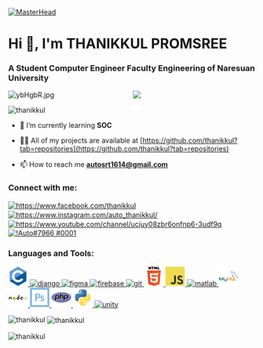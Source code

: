 [![MasterHead](https://media3.giphy.com/media/4QTRR1Dhxp3zi/giphy.gif?cid=ecf05e47utzfg8r1s1iuk51pckputs2sykw56jzurnhj3x3d&rid=giphy.gif&ct=g)](https://rishavchanda.io)
<h1 align="left">Hi 👋, I'm THANIKKUL PROMSREE</h1>
<h3 align="left">A Student Computer Engineer Faculty Engineering of Naresuan University</h3>
<img align="right" width="250" src=<a href="https://www.picz.in.th/image/ybHgbR"><img src="https://sv1.picz.in.th/images/2023/05/02/ybHgbR.th.jpg" alt="ybHgbR.jpg" border="0" /></a>

<p align="left"> <img src="https://komarev.com/ghpvc/?username=thanikkul&label=Profile%20views&color=0e75b6&style=flat" alt="thanikkul" /> </p>

- 🌱 I’m currently learning **SOC**

- 👨‍💻 All of my projects are available at [https://github.com/thanikkul?tab=repositories](https://github.com/thanikkul?tab=repositories)

- 📫 How to reach me **autosrt1614@gmail.com**

<h3 align="left">Connect with me:</h3>
<p align="left">
<a href="https://fb.com/thanikkul" target="blank"><img align="center" src="https://raw.githubusercontent.com/rahuldkjain/github-profile-readme-generator/master/src/images/icons/Social/facebook.svg" alt="https://www.facebook.com/thanikkul" height="30" width="40" /></a>
<a href="https://instagram.com/auto_thanikkul/" target="blank"><img align="center" src="https://raw.githubusercontent.com/rahuldkjain/github-profile-readme-generator/master/src/images/icons/Social/instagram.svg" alt="https://www.instagram.com/auto_thanikkul/" height="30" width="40" /></a>
<a href="https://www.youtube.com/channel/UCJuy08ZBR6OnfNP6-3udF9Q" target="blank"><img align="center" src="https://raw.githubusercontent.com/rahuldkjain/github-profile-readme-generator/master/src/images/icons/Social/youtube.svg" alt="https://www.youtube.com/channel/ucjuy08zbr6onfnp6-3udf9q" height="30" width="40" /></a>
<a href="https://discord.gg/!Auto#7966 #0001" target="blank"><img align="center" src="https://raw.githubusercontent.com/rahuldkjain/github-profile-readme-generator/master/src/images/icons/Social/discord.svg" alt="!Auto#7966 #0001" height="30" width="40" /></a>
</p>

<h3 align="left">Languages and Tools:</h3>
<p align="left"> <a href="https://www.cprogramming.com/" target="_blank" rel="noreferrer"> <img src="https://raw.githubusercontent.com/devicons/devicon/master/icons/c/c-original.svg" alt="c" width="40" height="40"/> </a> <a href="https://www.djangoproject.com/" target="_blank" rel="noreferrer"> <img src="https://cdn.worldvectorlogo.com/logos/django.svg" alt="django" width="40" height="40"/> </a> <a href="https://www.figma.com/" target="_blank" rel="noreferrer"> <img src="https://www.vectorlogo.zone/logos/figma/figma-icon.svg" alt="figma" width="40" height="40"/> </a> <a href="https://firebase.google.com/" target="_blank" rel="noreferrer"> <img src="https://www.vectorlogo.zone/logos/firebase/firebase-icon.svg" alt="firebase" width="40" height="40"/> </a> <a href="https://git-scm.com/" target="_blank" rel="noreferrer"> <img src="https://www.vectorlogo.zone/logos/git-scm/git-scm-icon.svg" alt="git" width="40" height="40"/> </a> <a href="https://www.w3.org/html/" target="_blank" rel="noreferrer"> <img src="https://raw.githubusercontent.com/devicons/devicon/master/icons/html5/html5-original-wordmark.svg" alt="html5" width="40" height="40"/> </a> <a href="https://developer.mozilla.org/en-US/docs/Web/JavaScript" target="_blank" rel="noreferrer"> <img src="https://raw.githubusercontent.com/devicons/devicon/master/icons/javascript/javascript-original.svg" alt="javascript" width="40" height="40"/> </a> <a href="https://www.mathworks.com/" target="_blank" rel="noreferrer"> <img src="https://upload.wikimedia.org/wikipedia/commons/2/21/Matlab_Logo.png" alt="matlab" width="40" height="40"/> </a> <a href="https://www.mysql.com/" target="_blank" rel="noreferrer"> <img src="https://raw.githubusercontent.com/devicons/devicon/master/icons/mysql/mysql-original-wordmark.svg" alt="mysql" width="40" height="40"/> </a> <a href="https://nodejs.org" target="_blank" rel="noreferrer"> <img src="https://raw.githubusercontent.com/devicons/devicon/master/icons/nodejs/nodejs-original-wordmark.svg" alt="nodejs" width="40" height="40"/> </a> <a href="https://www.photoshop.com/en" target="_blank" rel="noreferrer"> <img src="https://raw.githubusercontent.com/devicons/devicon/master/icons/photoshop/photoshop-line.svg" alt="photoshop" width="40" height="40"/> </a> <a href="https://www.php.net" target="_blank" rel="noreferrer"> <img src="https://raw.githubusercontent.com/devicons/devicon/master/icons/php/php-original.svg" alt="php" width="40" height="40"/> </a> <a href="https://www.python.org" target="_blank" rel="noreferrer"> <img src="https://raw.githubusercontent.com/devicons/devicon/master/icons/python/python-original.svg" alt="python" width="40" height="40"/> </a> <a href="https://unity.com/" target="_blank" rel="noreferrer"> <img src="https://www.vectorlogo.zone/logos/unity3d/unity3d-icon.svg" alt="unity" width="40" height="40"/> </a> </p>

<p><img align="left" src="https://github-readme-stats.vercel.app/api/top-langs?username=thanikkul&show_icons=true&locale=en&layout=compact" alt="thanikkul" /></p>

<p>&nbsp;<img align="center" src="https://github-readme-stats.vercel.app/api?username=thanikkul&show_icons=true&locale=en" alt="thanikkul" /></p>

<p><img align="center" src="https://github-readme-streak-stats.herokuapp.com/?user=thanikkul&" alt="thanikkul" /></p>
